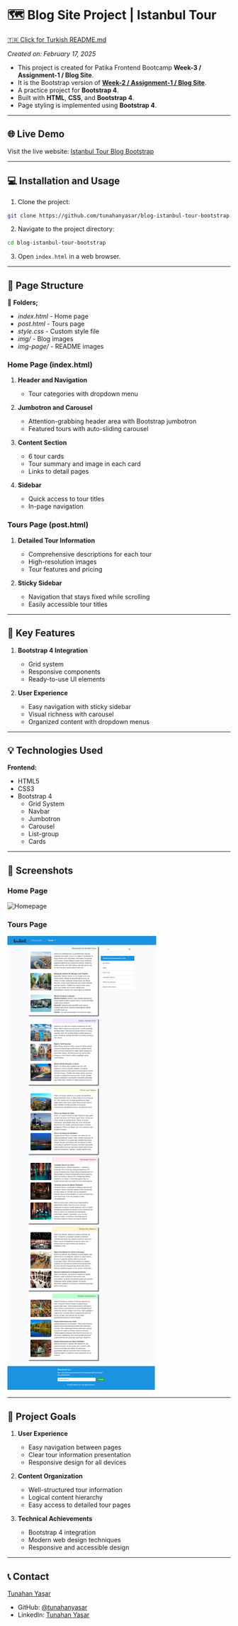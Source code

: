# :world_map: Blog Site Project | Istanbul Tour

[🇹🇷 Click for Turkish README.md](./README.tr.md)

*Created on: February 17, 2025*

* This project is created for Patika Frontend Bootcamp **Week-3 / Assignment-1 / Blog Site**.
* It is the Bootstrap version of **[Week-2 / Assignment-1 / Blog Site](https://github.com/tunahanyasar/blog-page-istanbul-tour.git)**.
* A practice project for **Bootstrap 4**.
* Built with **HTML**, **CSS**, and **Bootstrap 4**.
* Page styling is implemented using **Bootstrap 4**.

---

## 🌐 Live Demo

Visit the live website: [Istanbul Tour Blog Bootstrap](https://blog-istanbul-tour-bootstrap.vercel.app/)

---

## :computer: Installation and Usage

1. Clone the project:
```bash
git clone https://github.com/tunahanyasar/blog-istanbul-tour-bootstrap.git
```

2. Navigate to the project directory:
```bash
cd blog-istanbul-tour-bootstrap
```

3. Open `index.html` in a web browser.

---

## 📜 Page Structure

:open_file_folder: **Folders;**
* *index.html* - Home page
* *post.html* - Tours page
* *style.css* - Custom style file
* *img/* - Blog images
* *img-page/* - README images

### Home Page (index.html)
1. **Header and Navigation**
   - Tour categories with dropdown menu

2. **Jumbotron and Carousel**
   - Attention-grabbing header area with Bootstrap jumbotron
   - Featured tours with auto-sliding carousel

3. **Content Section**
   - 6 tour cards
   - Tour summary and image in each card
   - Links to detail pages

4. **Sidebar**
   - Quick access to tour titles
   - In-page navigation

### Tours Page (post.html)
1. **Detailed Tour Information**
   - Comprehensive descriptions for each tour
   - High-resolution images
   - Tour features and pricing

2. **Sticky Sidebar**
   - Navigation that stays fixed while scrolling
   - Easily accessible tour titles

---

## :star2: Key Features
1. **Bootstrap 4 Integration**
   - Grid system
   - Responsive components
   - Ready-to-use UI elements

2. **User Experience**
   - Easy navigation with sticky sidebar
   - Visual richness with carousel
   - Organized content with dropdown menus

---

## 💡 Technologies Used

**Frontend:**
* HTML5
* CSS3
* Bootstrap 4
  - Grid System
  - Navbar
  - Jumbotron
  - Carousel
  - List-group
  - Cards

---

## :paperclip: Screenshots

### Home Page
![Homepage](./img-page/homepage.png)

### Tours Page
![Tours](./img-page/tours.png)

---


## 🎯 Project Goals

1. **User Experience**
   - Easy navigation between pages
   - Clear tour information presentation
   - Responsive design for all devices

2. **Content Organization**
   - Well-structured tour information
   - Logical content hierarchy
   - Easy access to detailed tour pages

3. **Technical Achievements**
   - Bootstrap 4 integration
   - Modern web design techniques
   - Responsive and accessible design

---

## 📞 Contact

[Tunahan Yaşar](https://github.com/tunahanyasar)

* GitHub: [@tunahanyasar](https://github.com/tunahanyasar)
* LinkedIn: [Tunahan Yaşar](https://www.linkedin.com/in/tunahan-yasar/)